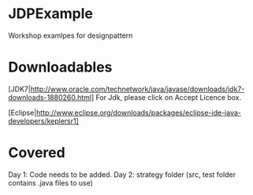 JDPExample
==========

Workshop examlpes for designpattern


Downloadables
=============

[JDK7|http://www.oracle.com/technetwork/java/javase/downloads/jdk7-downloads-1880260.html]
For Jdk, please click on Accept Licence box.

[Eclipse|http://www.eclipse.org/downloads/packages/eclipse-ide-java-developers/keplersr1]

Covered
=======
Day 1: Code needs to be added.
Day 2: strategy folder (src, test folder contains .java files to use)


